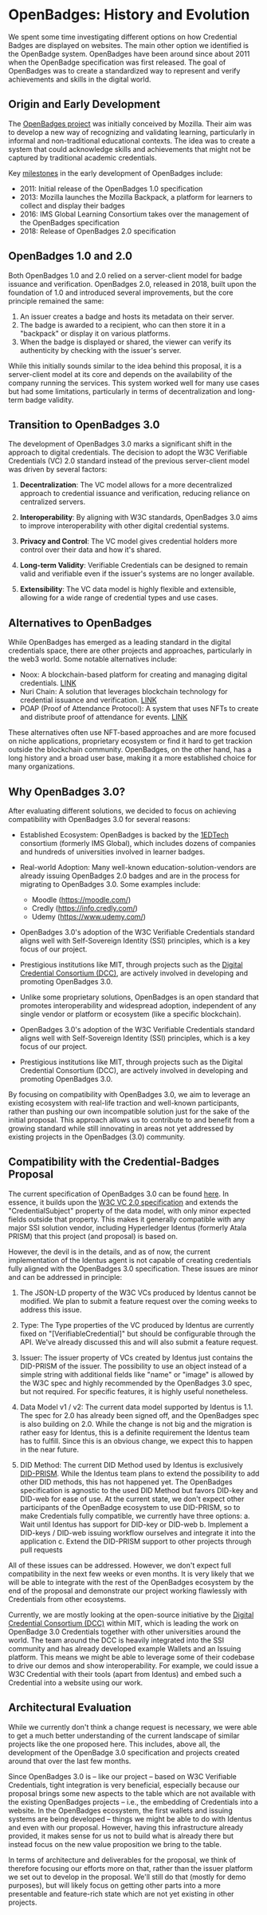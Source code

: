 # OpenBadges: History and Evolution

We spent some time investigating different options on how Credential Badges are displayed on websites. The main other option we identified is the OpenBadge system. OpenBadges have been around since about 2011 when the OpenBadge specification was first released. The goal of OpenBadges was to create a standardized way to represent and verify achievements and skills in the digital world.

## Origin and Early Development

The [OpenBadges project](https://openbadges.org/) was initially conceived by Mozilla. Their aim was to develop a new way of recognizing and validating learning, particularly in informal and non-traditional educational contexts. The idea was to create a system that could acknowledge skills and achievements that might not be captured by traditional academic credentials.

Key [milestones](https://www.1edtech.org/blog/reflecting-on-the-open-badges-journey) in the early development of OpenBadges include:

- 2011: Initial release of the OpenBadges 1.0 specification
- 2013: Mozilla launches the Mozilla Backpack, a platform for learners to collect and display their badges
- 2016: IMS Global Learning Consortium takes over the management of the OpenBadges specification
- 2018: Release of OpenBadges 2.0 specification

## OpenBadges 1.0 and 2.0

Both OpenBadges 1.0 and 2.0 relied on a server-client model for badge issuance and verification. OpenBadges 2.0, released in 2018, built upon the foundation of 1.0 and introduced several improvements, but the core principle remained the same:

1. An issuer creates a badge and hosts its metadata on their server.
2. The badge is awarded to a recipient, who can then store it in a "backpack" or display it on various platforms.
3. When the badge is displayed or shared, the viewer can verify its authenticity by checking with the issuer's server.

While this initially sounds similar to the idea behind this proposal, it is a server-client model at its core and depends on the availability of the company running the services. This system worked well for many use cases but had some limitations, particularly in terms of decentralization and long-term badge validity.

## Transition to OpenBadges 3.0

The development of OpenBadges 3.0 marks a significant shift in the approach to digital credentials. The decision to adopt the W3C Verifiable Credentials (VC) 2.0 standard instead of the previous server-client model was driven by several factors:

1. **Decentralization**: The VC model allows for a more decentralized approach to credential issuance and verification, reducing reliance on centralized servers.

2. **Interoperability**: By aligning with W3C standards, OpenBadges 3.0 aims to improve interoperability with other digital credential systems.

3. **Privacy and Control**: The VC model gives credential holders more control over their data and how it's shared.

4. **Long-term Validity**: Verifiable Credentials can be designed to remain valid and verifiable even if the issuer's systems are no longer available.

5. **Extensibility**: The VC data model is highly flexible and extensible, allowing for a wide range of credential types and use cases.


## Alternatives to OpenBadges

While OpenBadges has emerged as a leading standard in the digital credentials space, there are other projects and approaches, particularly in the web3 world. Some notable alternatives include:
- Noox: A blockchain-based platform for creating and managing digital credentials. [LINK](https://noox.world/)
- Nuri Chain: A solution that leverages blockchain technology for credential issuance and verification. [LINK](https://nurichain.com/en )
- POAP (Proof of Attendance Protocol): A system that uses NFTs to create and distribute proof of attendance for events. [LINK](https://poap.xyz/about-the-protocol )

These alternatives often use NFT-based approaches and are more focused on niche applications, proprietary ecosystem or find it hard to get trackion outside the blockchain community. OpenBadges, on the other hand, has a long history and a broad user base, making it a more established choice for many organizations.

## Why OpenBadges 3.0?
After evaluating different solutions, we decided to focus on achieving compatibility with OpenBadges 3.0 for several reasons:

- Established Ecosystem: OpenBadges is backed by the [1EDTech](https://www.1edtech.org/) consortium (formerly IMS Global), which includes dozens of companies and hundreds of universities involved in learner badges.
- Real-world Adoption: Many well-known education-solution-vendors are already issuing OpenBadges 2.0 badges and are in the process for migrating to OpenBadges 3.0. Some examples include:
  - Moodle (https://moodle.com/)
  - Credly (https://info.credly.com/)
  - Udemy (https://www.udemy.com/)
- OpenBadges 3.0's adoption of the W3C Verifiable Credentials standard aligns well with Self-Sovereign Identity (SSI) principles, which is a key focus of our project.
- Prestigious institutions like MIT, through projects such as the [Digital Credential Consortium (DCC)](https://digitalcredentials.mit.edu/), are actively involved in developing and promoting OpenBadges 3.0.

- Unlike some proprietary solutions, OpenBadges is an open standard that promotes interoperability and widespread adoption, independent of any single vendor or platform or ecosystem (like a specific blockchain).
- OpenBadges 3.0's adoption of the W3C Verifiable Credentials standard aligns well with Self-Sovereign Identity (SSI) principles, which is a key focus of our project.
- Prestigious institutions like MIT, through projects such as the Digital Credential Consortium (DCC), are actively involved in developing and promoting OpenBadges 3.0.

By focusing on compatibility with OpenBadges 3.0, we aim to leverage an existing ecosystem with real-life traction and well-known participants, rather than pushing our own incompatible solution just for the sake of the initial proposal. This approach allows us to contribute to and benefit from a growing standard while still innovating in areas not yet addressed by existing projects in the OpenBadges (3.0) community.

## Compatibility with the Credential-Badges Proposal

The current specification of OpenBadges 3.0 can be found [here](https://www.imsglobal.org/spec/ob/v3p0). In essence, it builds upon the [W3C VC 2.0 specification](https://w3c.github.io/vc-data-model/) and extends the "CredentialSubject" property of the data model, with only minor expected fields outside that property. This makes it generally compatible with any major SSI solution vendor, including Hyperledger Identus (formerly Atala PRISM) that this project (and proposal) is based on.

However, the devil is in the details, and as of now, the current implementation of the Identus agent is not capable of creating credentials fully aligned with the OpenBadges 3.0 specification. These issues are minor and can be addressed in principle:

1. The JSON-LD property of the W3C VCs produced by Identus cannot be modified. We plan to submit a feature request over the coming weeks to address this issue.

2. Type: The Type properties of the VC produced by Identus are currently fixed on "[VerifiableCredential]" but should be configurable through the API. We've already discussed this and will also submit a feature request.

3. Issuer: The issuer property of VCs created by Identus just contains the DID-PRISM of the issuer. The possibility to use an object instead of a simple string with additional fields like "name" or "image" is allowed by the W3C spec and highly recommended by the OpenBadges 3.0 spec, but not required. For specific features, it is highly useful nonetheless.

4. Data Model v1 / v2: The current data model supported by Identus is 1.1. The spec for 2.0 has already been signed off, and the OpenBadges spec is also building on 2.0. While the change is not big and the migration is rather easy for Identus, this is a definite requirement the Identus team has to fulfill. Since this is an obvious change, we expect this to happen in the near future.

5. DID Method: The current DID Method used by Identus is exclusively [DID-PRISM](https://github.com/input-output-hk/prism-did-method-spec/blob/main/w3c-spec/PRISM-method.md). While the Identus team plans to extend the possibility to add other DID methods, this has not happened yet. The OpenBadges specification is agnostic to the used DID Method but favors DID-key and DID-web for ease of use. At the current state, we don't expect other participants of the OpenBadge ecosystem to use DID-PRISM, so to make Credentials fully compatible, we currently have three options:
   a. Wait until Identus has support for DID-key or DID-web
   b. Implement a DID-keys / DID-web issuing workflow ourselves and integrate it into the application
   c. Extend the DID-PRISM support to other projects through pull requests

All of these issues can be addressed. However, we don't expect full compatibility in the next few weeks or even months. It is very likely that we will be able to integrate with the rest of the OpenBadges ecosystem by the end of the proposal and demonstrate our project working flawlessly with Credentials from other ecosystems.

Currently, we are mostly looking at the open-source initiative by the [Digital Credential Consortium (DCC)](https://digitalcredentials.mit.edu/) within MIT, which is leading the work on OpenBadge 3.0 Credentials together with other universities around the world. The team around the DCC is heavily integrated into the SSI community and has already developed example Wallets and an Issuing platform. This means we might be able to leverage some of their codebase to drive our demos and show interoperability. For example, we could issue a W3C Credential with their tools (apart from Identus) and embed such a Credential into a website using our work.

## Architectural Evaluation

While we currently don't think a change request is necessary, we were able to get a much better understanding of the current landscape of similar projects like the one proposed here. This includes, above all, the development of the OpenBadge 3.0 specification and projects created around that over the last few months.

Since OpenBadges 3.0 is – like our project – based on W3C Verifiable Credentials, tight integration is very beneficial, especially because our proposal brings some new aspects to the table which are not available with the existing OpenBadges projects – i.e., the embedding of Credentials into a website. In the OpenBadges ecosystem, the first wallets and issuing systems are being developed – things we might be able to do with Identus and even with our proposal. However, having this infrastructure already provided, it makes sense for us not to build what is already there but instead focus on the new value proposition we bring to the table.

In terms of architecture and deliverables for the proposal, we think of therefore focusing our efforts more on that, rather than the issuer platform we set out to develop in the proposal. We'll still do that (mostly for demo purposes), but will likely focus on getting other parts into a more presentable and feature-rich state which are not yet existing in other projects.
